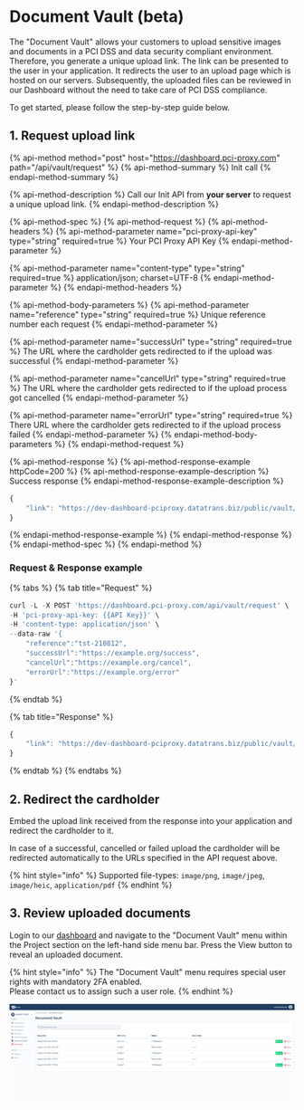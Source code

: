 # Document Vault \(beta\)

The "Document Vault" allows your customers to upload sensitive images and documents in a PCI DSS and data security compliant environment.   
Therefore, you generate a unique upload link. The link can be presented to the user in your application. It redirects the user to an upload page which is hosted on our servers. Subsequently, the uploaded files can be reviewed in our Dashboard without the need to take care of PCI DSS compliance. 

To get started, please follow the step-by-step guide below.

## 1. Request upload link

{% api-method method="post" host="https://dashboard.pci-proxy.com" path="/api/vault/request" %}
{% api-method-summary %}
Init call
{% endapi-method-summary %}

{% api-method-description %}
Call our Init API from **your server** to request a unique upload link. 
{% endapi-method-description %}

{% api-method-spec %}
{% api-method-request %}
{% api-method-headers %}
{% api-method-parameter name="pci-proxy-api-key" type="string" required=true %}
Your PCI Proxy API Key
{% endapi-method-parameter %}

{% api-method-parameter name="content-type" type="string" required=true %}
application/json; charset=UTF-8
{% endapi-method-parameter %}
{% endapi-method-headers %}

{% api-method-body-parameters %}
{% api-method-parameter name="reference" type="string" required=true %}
Unique reference number each request
{% endapi-method-parameter %}

{% api-method-parameter name="successUrl" type="string" required=true %}
The URL where the cardholder gets redirected to if the upload was successful
{% endapi-method-parameter %}

{% api-method-parameter name="cancelUrl" type="string" required=true %}
The URL where the cardholder gets redirected to if the upload process got cancelled 
{% endapi-method-parameter %}

{% api-method-parameter name="errorUrl" type="string" required=true %}
There URL where the cardholder gets redirected to if the upload process failed
{% endapi-method-parameter %}
{% endapi-method-body-parameters %}
{% endapi-method-request %}

{% api-method-response %}
{% api-method-response-example httpCode=200 %}
{% api-method-response-example-description %}
Success response
{% endapi-method-response-example-description %}

```javascript
{
    "link": "https://dev-dashboard-pciproxy.datatrans.biz/public/vault/BF33A0C8-F9ED-44AD-B818-015C08D76A44"
}
```
{% endapi-method-response-example %}
{% endapi-method-response %}
{% endapi-method-spec %}
{% endapi-method %}

### Request & Response example

{% tabs %}
{% tab title="Request" %}
```javascript
curl -L -X POST 'https://dashboard.pci-proxy.com/api/vault/request' \
-H 'pci-proxy-api-key: {{API Key}}' \
-H 'content-type: application/json' \
--data-raw '{
    "reference":"tst-210812",
    "successUrl":"https://example.org/success",
    "cancelUrl":"https://example.org/cancel",
    "errorUrl":"https://example.org/error"
}'
```
{% endtab %}

{% tab title="Response" %}
```javascript
{
    "link": "https://dev-dashboard-pciproxy.datatrans.biz/public/vault/BF33A0C8-F9ED-44AD-B818-015C08D76A44"
}
```
{% endtab %}
{% endtabs %}

## 2. Redirect the cardholder 

Embed the upload link received from the response into your application and redirect the cardholder to it.   
  
In case of a successful, cancelled or failed upload the cardholder will be redirected automatically to the URLs specified in the API request above. 

{% hint style="info" %}
Supported file-types: `image/png`, `image/jpeg`, `image/heic`, `application/pdf`
{% endhint %}

## 3. Review uploaded documents

Login to our [dashboard](https://dashboard.pci-proxy.com/login) and navigate to the "Document Vault" menu within the Project section on the left-hand side menu bar. Press the View button to reveal an uploaded document. 

{% hint style="info" %}
The "Document Vault" menu requires special user rights with mandatory 2FA enabled.   
Please contact us to assign such a user role. 
{% endhint %}

![&quot;Document Vault&quot; menu](.gitbook/assets/document-vault-view.png)

